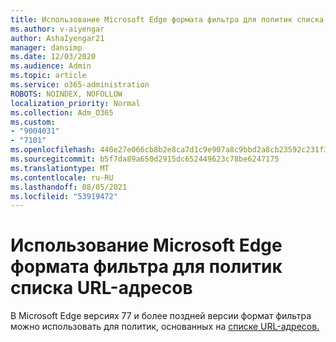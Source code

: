 ```yaml
---
title: Использование Microsoft Edge формата фильтра для политик списка URL-адресов
ms.author: v-aiyengar
author: AshaIyengar21
manager: dansimp
ms.date: 12/03/2020
ms.audience: Admin
ms.topic: article
ms.service: o365-administration
ROBOTS: NOINDEX, NOFOLLOW
localization_priority: Normal
ms.collection: Adm_O365
ms.custom:
- "9004031"
- "7101"
ms.openlocfilehash: 440e27e066cb8b2e8ca7d1c9e907a8c9bbd2a8cb23592c231f343442ff9e06d8
ms.sourcegitcommit: b5f7da89a650d2915dc652449623c78be6247175
ms.translationtype: MT
ms.contentlocale: ru-RU
ms.lasthandoff: 08/05/2021
ms.locfileid: "53919472"
---
```

# <a name="use-microsoft-edges-filter-format-for-url-list-based-policies"></a>Использование Microsoft Edge формата фильтра для политик списка URL-адресов

В Microsoft Edge версиях 77 и более поздней версии формат фильтра можно использовать для политик, основанных на [списке URL-адресов.](https://go.microsoft.com/fwlink/?linkid=2135179)
